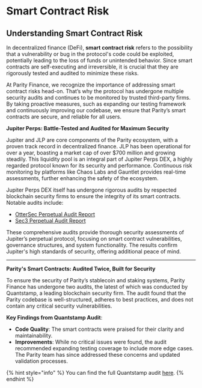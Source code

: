 # Smart Contract Risk

## **Understanding Smart Contract Risk**

In decentralized finance (DeFi), **smart contract risk** refers to the possibility that a vulnerability or bug in the protocol's code could be exploited, potentially leading to the loss of funds or unintended behavior. Since smart contracts are self-executing and irreversible, it is crucial that they are rigorously tested and audited to minimize these risks.

At Parity Finance, we recognize the importance of addressing smart contract risks head-on. That’s why the protocol has undergone multiple security audits and continues to be monitored by trusted third-party firms. By taking proactive measures, such as expanding our testing framework and continuously improving our codebase, we ensure that Parity’s smart contracts are secure, and reliable for all users.



**Jupiter Perps: Battle-Tested and Audited for Maximum Security**

Jupiter and JLP are core components of the Parity ecosystem, with a proven track record in decentralized finance. JLP has been operational for over a year, boasting a market cap of over $700 million and growing steadily. This liquidity pool is an integral part of Jupiter Perps DEX, a highly regarded protocol known for its security and performance. Continuous risk monitoring by platforms like Chaos Labs and Gauntlet provides real-time assessments, further enhancing the safety of the ecosystem.

Jupiter Perps DEX itself has undergone rigorous audits by respected blockchain security firms to ensure the integrity of its smart contracts. Notable audits include:

* [OtterSec Perpetual Audit Report](https://station.jup.ag/assets/files/ottersec_perpetual_audit_report-573977253c463e70541dda93ac533d0b.pdf)
* [Sec3 Perpetual Audit Report](https://station.jup.ag/assets/files/sec3_perpetual_audit_report-cfbe25c6ce179ab95a84c2ffe93b5ac5.pdf)

These comprehensive audits provide thorough security assessments of Jupiter’s perpetual protocol, focusing on smart contract vulnerabilities, governance structures, and system functionality. The results confirm Jupiter's high standards of security, offering additional peace of mind.

***

**Parity's Smart Contracts: Audited Twice, Built for Security**

To ensure the security of Parity’s stablecoin and staking systems, Parity Finance has undergone two audits, the latest of which was conducted by Quantstamp, a leading blockchain security firm. The audit found that the Parity codebase is well-structured, adheres to best practices, and does not contain any critical security vulnerabilities.

**Key Findings from Quantstamp Audit**:

* **Code Quality**: The smart contracts were praised for their clarity and maintainability.
* **Improvements**: While no critical issues were found, the audit recommended expanding testing coverage to include more edge cases. The Parity team has since addressed these concerns and updated validation processes.

{% hint style="info" %}
You can find the full Quantstamp audit [here](https://certificate.quantstamp.com/full/parity-finance/02ef0b3b-599c-4c50-8a8b-c085fdfa0db0/index.html).&#x20;
{% endhint %}

